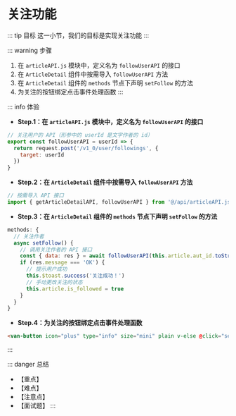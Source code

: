 # 关注功能

::: tip 目标
这一小节，我们的目标是实现关注功能
:::

::: warning 步骤

1. 在 `articleAPI.js` 模块中，定义名为 `followUserAPI` 的接口
2. 在 `ArticleDetail` 组件中按需导入 `followUserAPI` 方法
3. 在 `ArticleDetail` 组件的 `methods` 节点下声明 `setFollow` 的方法
4. 为关注的按钮绑定点击事件处理函数
:::

::: info 体验

* **Step.1：在 `articleAPI.js` 模块中，定义名为 `followUserAPI` 的接口**

```js
// 关注用户的 API（形参中的 userId 是文字作者的 id）
export const followUserAPI = userId => {
  return request.post('/v1_0/user/followings', {
    target: userId
  })
}
```

* **Step.2：在 `ArticleDetail` 组件中按需导入 `followUserAPI` 方法**

```js
// 按需导入 API 接口
import { getArticleDetailAPI, followUserAPI } from '@/api/articleAPI.js'
```

* **Step.3：在 `ArticleDetail` 组件的 `methods` 节点下声明 `setFollow` 的方法**

```js
methods: {
  // 关注作者
  async setFollow() {
    // 调用关注作者的 API 接口
    const { data: res } = await followUserAPI(this.article.aut_id.toString())
    if (res.message === 'OK') {
      // 提示用户成功
      this.$toast.success('关注成功！')
      // 手动更改关注的状态
      this.article.is_followed = true
    }
  }
}
```

* **Step.4：为关注的按钮绑定点击事件处理函数**

```html
<van-button icon="plus" type="info" size="mini" plain v-else @click="setFollow">关注</van-button>
```

:::

::: danger 总结

* 【重点】
* 【难点】
* 【注意点】
* 【面试题】
:::

